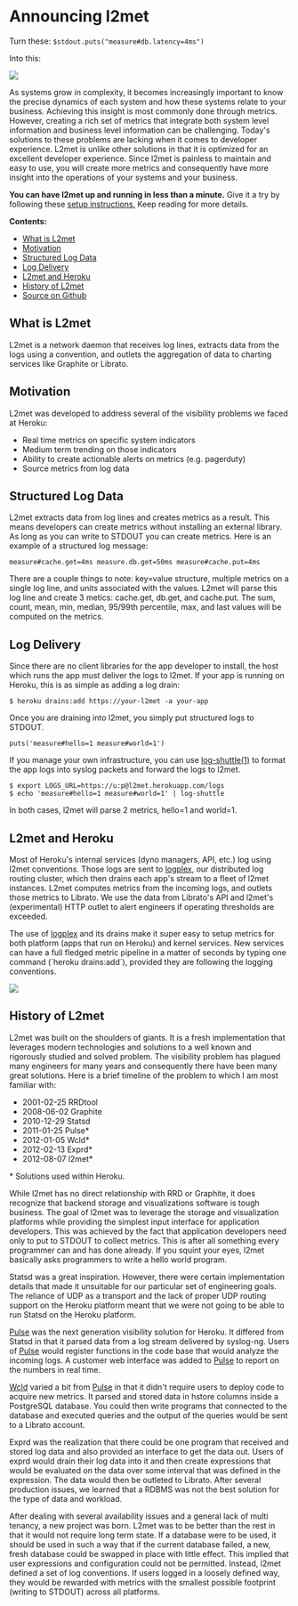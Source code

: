 Announcing l2met
================

Turn these: `$stdout.puts("measure#db.latency=4ms")`

Into this:

![](http://f.cl.ly/items/2R0h1x1b3V0Y0z0l1t1n/Screen%20Shot%202013-07-30%20at%209.59.52%20PM.png)

As systems grow in complexity, it becomes increasingly important to know
the precise dynamics of each system and how these systems relate to your
business. Achieving this insight is most commonly done through metrics.
However, creating a rich set of metrics that integrate both system level
information and business level information can be challenging. Today's
solutions to these problems are lacking when it comes to developer
experience. L2met is unlike other solutions in that it is optimized for
an excellent developer experience. Since l2met is painless to maintain
and easy to use, you will create more metrics and consequently have more
insight into the operations of your systems and your business.

**You can have l2met up and running in less than a minute.** Give it a
try by following these [setup
instructions.](https://github.com/ryandotsmith/l2met#getting-started)
Keep reading for more details.

**Contents:**

-   [What is L2met](#what-is-l2met)
-   [Motivation](#motivation)
-   [Structured Log Data](#structured-log-data)
-   [Log Delivery](#log-delivery)
-   [L2met and Heroku](#l2met-and-heroku)
-   [History of L2met](#history-of-l2met)
-   [Source on Github](https://github.com/ryandotsmith/l2met)

What is L2met
-------------

L2met is a network daemon that receives log lines, extracts data from
the logs using a convention, and outlets the aggregation of data to
charting services like Graphite or Librato.

Motivation
----------

L2met was developed to address several of the visibility problems we
faced at Heroku:

-   Real time metrics on specific system indicators
-   Medium term trending on those indicators
-   Ability to create actionable alerts on metrics (e.g. pagerduty)
-   Source metrics from log data

Structured Log Data
-------------------

L2met extracts data from log lines and creates metrics as a result. This
means developers can create metrics without installing an external
library. As long as you can write to STDOUT you can create metrics. Here
is an example of a structured log message:

```
measure#cache.get=4ms measure.db.get=50ms measure#cache.put=4ms
```

There are a couple things to note: key=value structure, multiple metrics
on a single log line, and units associated with the values. L2met will
parse this log line and create 3 metics: cache.get, db.get, and
cache.put. The sum, count, mean, min, median, 95/99th percentile, max,
and last values will be computed on the metrics.

Log Delivery
------------

Since there are no client libraries for the app developer to install,
the host which runs the app must deliver the logs to l2met. If your app
is running on Heroku, this is as simple as adding a log drain:

```
$ heroku drains:add https://your-l2met -a your-app
```

Once you are draining into l2met, you simply put structured logs to STDOUT.

```
puts('measure#hello=1 measure#world=1')
```

If you manage your own infrastructure, you can use
[log-shuttle(1)](http://log-shuttle.io) to format the app logs into
syslog packets and forward the logs to l2met.

```
$ export LOGS_URL=https://u:p@l2met.herokuapp.com/logs
$ echo 'measure#hello=1 measure#world=1' | log-shuttle
```

In both cases, l2met will parse 2 metrics, hello=1 and world=1.

L2met and Heroku
----------------

Most of Heroku's internal services (dyno managers, API, etc.) log using
l2met conventions. Those logs are sent to
[logplex](https://devcenter.heroku.com/articles/logplex), our
distributed log routing cluster, which then drains each app's stream to
a fleet of l2met instances. L2met computes metrics from the incoming
logs, and outlets those metrics to Librato. We use the data from
Librato's API and l2met's (experimental) HTTP outlet to alert engineers
if operating thresholds are exceeded.

The use of [logplex](https://devcenter.heroku.com/articles/logplex) and
its drains make it super easy to setup metrics for both platform (apps
that run on Heroku) and kernel services. New services can have a full
fledged metric pipeline in a matter of seconds by typing one command
(\`heroku drains:add\`), provided they are following the logging
conventions.

![](http://f.cl.ly/items/2X2S0C093Y3d0m3k462V/log-arch.png)

History of L2met
----------------

L2met was built on the shoulders of giants. It is a fresh implementation
that leverages modern technologies and solutions to a well known and
rigorously studied and solved problem. The visibility problem has
plagued many engineers for many years and consequently there have been
many great solutions. Here is a brief timeline of the problem to which I
am most familiar with:

-   2001-02-25 RRDtool
-   2008-06-02 Graphite
-   2010-12-29 Statsd
-   2011-01-25 Pulse\*
-   2012-01-05 Wcld\*
-   2012-02-13 Exprd\*
-   2012-08-07 l2met\*

\* Solutions used within Heroku.

While l2met has no direct relationship with RRD or Graphite, it does
recognize that backend storage and visualizations software is tough
business. The goal of l2met was to leverage the storage and
visualization platforms while providing the simplest input interface for
application developers. This was achieved by the fact that application
developers need only to put to STDOUT to collect metrics. This is after
all something every programmer can and has done already. If you squint
your eyes, l2met basically asks programmers to write a hello world
program.

Statsd was a great inspiration. However, there were certain
implementation details that made it unsuitable for our particular set of
engineering goals. The reliance of UDP as a transport and the lack of
proper UDP routing support on the Heroku platform meant that we were not
going to be able to run Statsd on the Heroku platform.

[Pulse](https://github.com/heroku/pulse) was the next generation
visibility solution for Heroku. It differed from Statsd in that it
parsed data from a log stream delivered by syslog-ng. Users of
[Pulse](https://github.com/heroku/pulse) would register functions in the
code base that would analyze the incoming logs. A customer web interface
was added to [Pulse](https://github.com/heroku/pulse) to report on the
numbers in real time.

[Wcld](https://github.com/ryandotsmith/wcld) varied a bit from
[Pulse](https://github.com/heroku/pulse) in that it didn't require users
to deploy code to acquire new metrics. It parsed and stored data in
hstore columns inside a PostgreSQL database. You could then write
programs that connected to the database and executed queries and the
output of the queries would be sent to a Librato account.

Exprd was the realization that there could be one program that received
and stored log data and also provided an interface to get the data out.
Users of exprd would drain their log data into it and then create
expressions that would be evaluated on the data over some interval that
was defined in the expression. The data would then be outleted to
Librato. After several production issues, we learned that a RDBMS was
not the best solution for the type of data and workload.

After dealing with several availability issues and a general lack of
multi tenancy, a new project was born. L2met was to be better than the
rest in that it would not require long term state. If a database were to
be used, it should be used in such a way that if the current database
failed, a new, fresh database could be swapped in place with little
effect. This implied that user expressions and configuration could not
be permitted. Instead, l2met defined a set of log conventions. If users
logged in a loosely defined way, they would be rewarded with metrics
with the smallest possible footprint (writing to STDOUT) across all
platforms.
